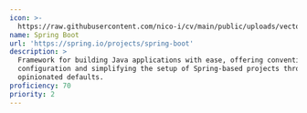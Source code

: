 ```yaml
---
icon: >-
  https://raw.githubusercontent.com/nico-i/cv/main/public/uploads/vector/logos/spring_boot.svg
name: Spring Boot
url: 'https://spring.io/projects/spring-boot'
description: >
  Framework for building Java applications with ease, offering convention over
  configuration and simplifying the setup of Spring-based projects through
  opinionated defaults.
proficiency: 70
priority: 2
---
```


